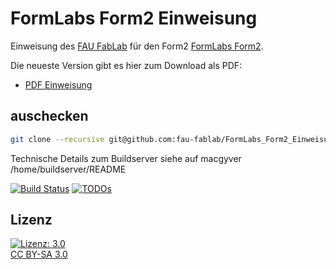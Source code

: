 FormLabs Form2 Einweisung
=========================

Einweisung des [FAU FabLab](https://fablab.fau.de) für den Form2 [FormLabs Form2](https://formlabs.com/de/3d-printers/form-2/).

Die neueste Version gibt es hier zum Download als PDF:
* [PDF Einweisung](https://user.fablab.fau.de/~buildserver/FormLabs_Form2_Einweisung/FormLabs_Form2_Einweisung.pdf)

auschecken
----------

```bash
git clone --recursive git@github.com:fau-fablab/FormLabs_Form2_Einweisung.git
```

Technische Details zum Buildserver siehe auf macgyver /home/buildserver/README

[![Build Status](https://user.fablab.fau.de/~buildserver/FormLabs_Form2_Einweisung/status.svg)](https://user.fablab.fau.de/~buildserver/FormLabs_Form2_Einweisung/)
[![TODOs](https://user.fablab.fau.de/~buildserver/FormLabs_Form2_Einweisung/status-todos.svg)](https://user.fablab.fau.de/~buildserver/FormLabs_Form2_Einweisung/)


Lizenz
------

[![Lizenz: 3.0](https://licensebuttons.net/l/by-sa/3.0/de/88x31.png)</br>CC BY-SA 3.0](https://creativecommons.org/licenses/by-sa/3.0/)

